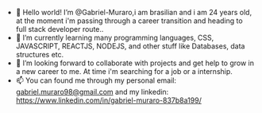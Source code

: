 - 👋 Hello world! I’m @Gabriel-Muraro,i am brasilian and i am 24 years old, at the moment i'm passing through a career transition and heading to full stack developer route..
- 🌱 I’m currently learning many programming languages, CSS, JAVASCRIPT, REACTJS, NODEJS, and other stuff like Databases, data structures etc.
- 💞️ I’m looking forward to collaborate with projects and get help to grow in a new career to me. At time i'm searching for a job or a internship.
- 📫 You can found me through my personal email: gabriel.muraro98@gmail.com and my linkedin: https://www.linkedin.com/in/gabriel-muraro-837b8a199/
